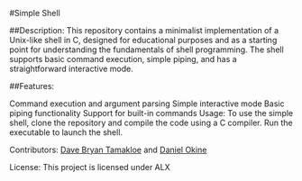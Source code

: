 #Simple Shell

##Description:
This repository contains a minimalist implementation of a Unix-like shell in C, designed for educational purposes and as a starting point for understanding the fundamentals of shell programming. The shell supports basic command execution, simple piping, and has a straightforward interactive mode.

##Features:

Command execution and argument parsing
Simple interactive mode
Basic piping functionality
Support for built-in commands
Usage:
To use the simple shell, clone the repository and compile the code using a C compiler. Run the executable to launch the shell.

Contributors:
[Dave Bryan Tamakloe](https://github.com/DaveBryan001) and [Daniel Okine](https://github.com/niito99)

License:
This project is licensed under ALX

